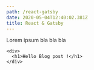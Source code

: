 ```yaml
---
path: /react-gatsby
date: 2020-05-04T12:40:02.381Z
title: React & Gatsby
---
```


Lorem ipsum bla bla bla

```
<div>
  <h1>Hello Blog post !</h1>
</div>
```
